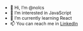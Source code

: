 - 👋 Hi, I’m @nolcs
- 👀 I’m interested in JavaScript
- 🌱 I’m currently learning React
- 📫 You can reach me in <a href="https://www.linkedin.com/in/nolascoj/">LinkedIn</a>
